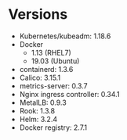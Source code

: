 # Versions

* Kubernetes/kubeadm: 1.18.6
* Docker
    * 1.13 (RHEL7)
    * 19.03 (Ubuntu)
* containerd: 1.3.6
* Calico: 3.15.1
* metrics-server: 0.3.7 
* Nginx ingress controller: 0.34.1
* MetalLB: 0.9.3
* Rook: 1.3.8
* Helm: 3.2.4
* Docker registry: 2.7.1
